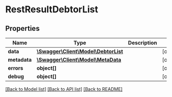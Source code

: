# RestResultDebtorList

## Properties

 Name         | Type                                                  | Description | Notes      
--------------|-------------------------------------------------------|-------------|------------
 **data**     | [**\Swagger\Client\Model\DebtorList**](DebtorList.md) |             | [optional] 
 **metadata** | [**\Swagger\Client\Model\MetaData**](MetaData.md)     |             | [optional] 
 **errors**   | **object[]**                                          |             | [optional] 
 **debug**    | **object[]**                                          |             | [optional] 

[[Back to Model list]](../README.md#documentation-for-models) [[Back to API list]](../README.md#documentation-for-api-endpoints) [[Back to README]](../README.md)


